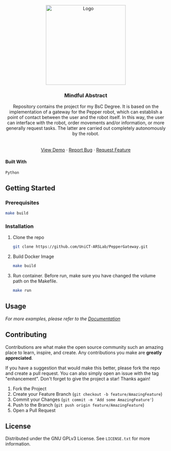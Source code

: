 <!-- PROJECT SHIELDS -->
<!--
*** I'm using markdown "reference style" links for readability.
*** Reference links are enclosed in brackets [ ] instead of parentheses ( ).
*** See the bottom of this document for the declaration of the reference variables
*** for contributors-url, forks-url, etc. This is an optional, concise syntax you may use.
*** https://www.markdownguide.org/basic-syntax/#reference-style-links
-->
<!--
[![Contributors][contributors-shield]][contributors-url]
[![Forks][forks-shield]][forks-url]
[![Stargazers][stars-shield]][stars-url]
[![Issues][issues-shield]][issues-url]
[![MIT License][license-shield]][license-url]
[![LinkedIn][linkedin-shield]][linkedin-url]
-->


<!-- PROJECT LOGO -->
<br />
<div align="center">
  <a href="https://github.com/GiuseppePitruzzella/mindful-abstract">
    <img src="images/*.png" alt="Logo" width="250" height="250">
  </a>

<h3 align="center">Mindful Abstract</h3>

  <p align="center">
Repository contains the project for my BsC Degree. It is based on the implementation of a gateway for the Pepper robot, which can establish a point of contact between the user and the robot itself. In this way, the user can interface with the robot, order movements and/or information, or more generally request tasks. The latter are carried out completely autonomously by the robot.
    <br />
    <br />
    <br />
    <a href="https://github.com/UniCT-ARSLab/PepperGateway">View Demo</a>
    ·
    <a href="https://github.com/UniCT-ARSLab/PepperGateway/issues">Report Bug</a>
    ·
    <a href="https://github.com/UniCT-ARSLab/PepperGateway/issues">Request Feature</a>
  </p>
</div>

#### Built With
`Python`



<!-- GETTING STARTED -->
## Getting Started

### Prerequisites
  ```sh
  make build
  ```

### Installation

1. Clone the repo
   ```sh
   git clone https://github.com/UniCT-ARSLab/PepperGateway.git
   ```
2. Build Docker Image
   ```sh
   make build
   ```
3. Run container. Before run, make sure you have changed the volume path on the Makefile.
   ```sh
   make run
   ```



<!-- USAGE EXAMPLES -->
## Usage

<!-- Use this space to show useful examples of how a project can be used. Additional screenshots, code examples and demos work well in this space. You may also link to more resources. -->

_For more examples, please refer to the [Documentation](https://example.com)_



<!-- CONTRIBUTING -->
## Contributing

Contributions are what make the open source community such an amazing place to learn, inspire, and create. Any contributions you make are **greatly appreciated**.

If you have a suggestion that would make this better, please fork the repo and create a pull request. You can also simply open an issue with the tag "enhancement".
Don't forget to give the project a star! Thanks again!

1. Fork the Project
2. Create your Feature Branch (`git checkout -b feature/AmazingFeature`)
3. Commit your Changes (`git commit -m 'Add some AmazingFeature'`)
4. Push to the Branch (`git push origin feature/AmazingFeature`)
5. Open a Pull Request


<!-- LICENSE -->
## License
Distributed under the GNU GPLv3 License. See `LICENSE.txt` for more information.
